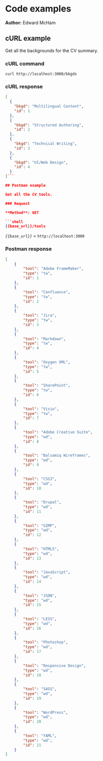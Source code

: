 # Code examples

**Author:** Edward McHam

## cURL example

Get all the backgrounds for the CV summary.

### cURL command

```shell
curl http://localhost:3000/bkgds
```

### cURL response

```json
[     
  {
    "bkgd": "Multilingual Content",
    "id": 1
  },
  {
    "bkgd": "Structured Authoring",
    "id": 2
  },
  {
    "bkgd": "Technical Writing",
    "id": 3
  },
  {
    "bkgd": "UI/Web Design",
    "id": 4
  }
]```

## Postman example

Get all the CV tools.

### Request

**Method**: GET

```shell
{{base_url}}/tools
```

_`{{base_url}}`_ = `http://localhost:3000`

### Postman response

```json
[
    {
        "tool": "Adobe FrameMaker",
        "type": "tw",
        "id": 1
    },
    {
        "tool": "Confluence",
        "type": "tw",
        "id": 2
    },
    {
        "tool": "Jira",
        "type": "tw",
        "id": 3
    },
    {
        "tool": "Markdown",
        "type": "tw",
        "id": 4
    },
    {
        "tool": "Oxygen XML",
        "type": "tw",
        "id": 5
    },
    {
        "tool": "SharePoint",
        "type": "tw",
        "id": 6
    },
    {
        "tool": "Visio",
        "type": "tw",
        "id": 7
    },
    {
        "tool": "Adobe Creative Suite",
        "type": "wd",
        "id": 8
    },
    {
        "tool": "Balsamiq Wireframes",
        "type": "wd",
        "id": 9
    },
    {
        "tool": "CSS3",
        "type": "wd",
        "id": 10
    },
    {
        "tool": "Drupal",
        "type": "wd",
        "id": 11
    },
    {
        "tool": "GIMP",
        "type": "wd",
        "id": 12
    },
    {
        "tool": "HTML5",
        "type": "wd",
        "id": 13
    },
    {
        "tool": "JavaScript",
        "type": "wd",
        "id": 14
    },
    {
        "tool": "JSON",
        "type": "wd",
        "id": 15
    },
    {
        "tool": "LESS",
        "type": "wd",
        "id": 16
    },
    {
        "tool": "Photoshop",
        "type": "wd",
        "id": 17
    },
    {
        "tool": "Responsive Design",
        "type": "wd",
        "id": 18
    },
    {
        "tool": "SASS",
        "type": "wd",
        "id": 19
    },
    {
        "tool": "WordPress",
        "type": "wd",
        "id": 20
    },
    {
        "tool": "YAML",
        "type": "wd",
        "id": 21
    }
]
```
